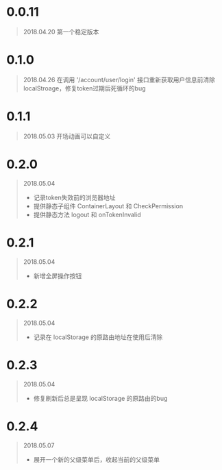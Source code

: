 # 0.0.11 
> 2018.04.20
> 第一个稳定版本

# 0.1.0 
> 2018.04.26
> 在调用 '/account/user/login' 接口重新获取用户信息前清除localStroage，修复token过期后死循环的bug

# 0.1.1
> 2018.05.03
> 开场动画可以自定义

# 0.2.0
> 2018.05.04
> - 记录token失效前的浏览器地址
> - 提供静态子组件 ContainerLayout 和 CheckPermission
> - 提供静态方法 logout 和 onTokenInvalid

# 0.2.1
> 2018.05.04
> - 新增全屏操作按钮

# 0.2.2
> 2018.05.04
> - 记录在 localStorage 的原路由地址在使用后清除

# 0.2.3
> 2018.05.04
> - 修复刷新后总是呈现 localStorage 的原路由的bug

# 0.2.4
> 2018.05.07
> - 展开一个新的父级菜单后，收起当前的父级菜单
